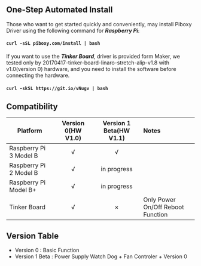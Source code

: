 ## One-Step Automated Install
Those who want to get started quickly and conveniently, may install Piboxy Driver using the following command for ***Raspberry Pi***:

#### `curl -sSL piboxy.com/install | bash`

If you want to use the ***Tinker Board***, driver is provided form Maker, we tested only by 20170417-tinker-board-linaro-stretch-alip-v1.8 with v1.0(version 0) hardware, and you need to install the software before connecting the hardware.

#### `curl -skSL https://git.io/vNugv | bash`


## Compatibility

Platform|Version 0(HW V1.0)|Version 1 Beta(HW V1.1)|Notes
------------------ | :----------: | :----------: | :---------
Raspberry Pi 3 Model B|√|√|
Raspberry Pi 2 Model B |√|in progress|
Raspberry Pi Model B+|√|in progress|
Tinker Board |√|×|Only Power On/Off Reboot Function

## Version Table

 - Version 0 : Basic Function
 - Version 1 Beta : Power Supply Watch Dog + Fan Controler + Version 0
